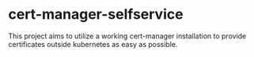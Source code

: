 # cert-manager-selfservice

This project aims to utilize a working cert-manager installation to provide certificates outside kubernetes as easy as possible.
